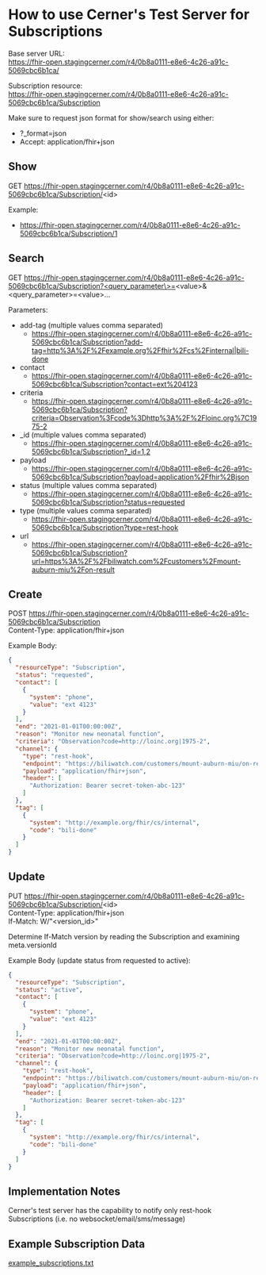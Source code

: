 # How to use Cerner's Test Server for Subscriptions

Base server URL:  
https://fhir-open.stagingcerner.com/r4/0b8a0111-e8e6-4c26-a91c-5069cbc6b1ca/

Subscription resource:  
https://fhir-open.stagingcerner.com/r4/0b8a0111-e8e6-4c26-a91c-5069cbc6b1ca/Subscription

Make sure to request json format for show/search using either:
* ?_format=json
* Accept: application/fhir+json

## Show

GET https://fhir-open.stagingcerner.com/r4/0b8a0111-e8e6-4c26-a91c-5069cbc6b1ca/Subscription/<id\>

Example:
* https://fhir-open.stagingcerner.com/r4/0b8a0111-e8e6-4c26-a91c-5069cbc6b1ca/Subscription/1

## Search

GET https://fhir-open.stagingcerner.com/r4/0b8a0111-e8e6-4c26-a91c-5069cbc6b1ca/Subscription?<query_parameter\>=<value\>&<query_parameter\>=<value\>...

Parameters:
* add-tag (multiple values comma separated)
  * https://fhir-open.stagingcerner.com/r4/0b8a0111-e8e6-4c26-a91c-5069cbc6b1ca/Subscription?add-tag=http%3A%2F%2Fexample.org%2Ffhir%2Fcs%2Finternal|bili-done
* contact
  * https://fhir-open.stagingcerner.com/r4/0b8a0111-e8e6-4c26-a91c-5069cbc6b1ca/Subscription?contact=ext%204123
* criteria
  * https://fhir-open.stagingcerner.com/r4/0b8a0111-e8e6-4c26-a91c-5069cbc6b1ca/Subscription?criteria=Observation%3Fcode%3Dhttp%3A%2F%2Floinc.org%7C1975-2
* _id (multiple values comma separated)
  * https://fhir-open.stagingcerner.com/r4/0b8a0111-e8e6-4c26-a91c-5069cbc6b1ca/Subscription?_id=1,2
* payload
  * https://fhir-open.stagingcerner.com/r4/0b8a0111-e8e6-4c26-a91c-5069cbc6b1ca/Subscription?payload=application%2Ffhir%2Bjson
* status (multiple values comma separated)
  * https://fhir-open.stagingcerner.com/r4/0b8a0111-e8e6-4c26-a91c-5069cbc6b1ca/Subscription?status=requested
* type (multiple values comma separated)
  * https://fhir-open.stagingcerner.com/r4/0b8a0111-e8e6-4c26-a91c-5069cbc6b1ca/Subscription?type=rest-hook
* url
  * https://fhir-open.stagingcerner.com/r4/0b8a0111-e8e6-4c26-a91c-5069cbc6b1ca/Subscription?url=https%3A%2F%2Fbiliwatch.com%2Fcustomers%2Fmount-auburn-miu%2Fon-result

## Create

POST https://fhir-open.stagingcerner.com/r4/0b8a0111-e8e6-4c26-a91c-5069cbc6b1ca/Subscription  
Content-Type: application/fhir+json

Example Body:
```json
{
  "resourceType": "Subscription",
  "status": "requested",
  "contact": [
    {
      "system": "phone",
      "value": "ext 4123"
    }
  ],
  "end": "2021-01-01T00:00:00Z",
  "reason": "Monitor new neonatal function",
  "criteria": "Observation?code=http://loinc.org|1975-2",
  "channel": {
    "type": "rest-hook",
    "endpoint": "https://biliwatch.com/customers/mount-auburn-miu/on-result",
    "payload": "application/fhir+json",
    "header": [
      "Authorization: Bearer secret-token-abc-123"
    ]
  },
  "tag": [
    {
      "system": "http://example.org/fhir/cs/internal",
      "code": "bili-done"
    }
  ]
}
```

## Update

PUT https://fhir-open.stagingcerner.com/r4/0b8a0111-e8e6-4c26-a91c-5069cbc6b1ca/Subscription/<id\>  
Content-Type: application/fhir+json  
If-Match: W/"<version_id\>"

Determine If-Match version by reading the Subscription and examining meta.versionId

Example Body (update status from requested to active):
```json
{
  "resourceType": "Subscription",
  "status": "active",
  "contact": [
    {
      "system": "phone",
      "value": "ext 4123"
    }
  ],
  "end": "2021-01-01T00:00:00Z",
  "reason": "Monitor new neonatal function",
  "criteria": "Observation?code=http://loinc.org|1975-2",
  "channel": {
    "type": "rest-hook",
    "endpoint": "https://biliwatch.com/customers/mount-auburn-miu/on-result",
    "payload": "application/fhir+json",
    "header": [
      "Authorization: Bearer secret-token-abc-123"
    ]
  },
  "tag": [
    {
      "system": "http://example.org/fhir/cs/internal",
      "code": "bili-done"
    }
  ]
}
```

## Implementation Notes

Cerner's test server has the capability to notify only rest-hook Subscriptions (i.e. no websocket/email/sms/message)

## Example Subscription Data

[example_subscriptions.txt](example_subscriptions.txt)
